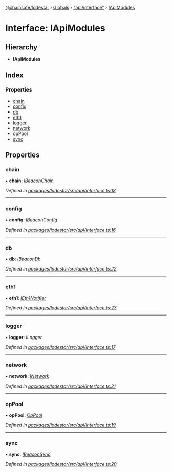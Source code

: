 [@chainsafe/lodestar](../README.md) › [Globals](../globals.md) › ["api/interface"](../modules/_api_interface_.md) › [IApiModules](_api_interface_.iapimodules.md)

# Interface: IApiModules

## Hierarchy

* **IApiModules**

## Index

### Properties

* [chain](_api_interface_.iapimodules.md#chain)
* [config](_api_interface_.iapimodules.md#config)
* [db](_api_interface_.iapimodules.md#db)
* [eth1](_api_interface_.iapimodules.md#eth1)
* [logger](_api_interface_.iapimodules.md#logger)
* [network](_api_interface_.iapimodules.md#network)
* [opPool](_api_interface_.iapimodules.md#oppool)
* [sync](_api_interface_.iapimodules.md#sync)

## Properties

###  chain

• **chain**: *[IBeaconChain](_chain_interface_.ibeaconchain.md)*

*Defined in [packages/lodestar/src/api/interface.ts:18](https://github.com/ChainSafe/lodestar/blob/393d800/packages/lodestar/src/api/interface.ts#L18)*

___

###  config

• **config**: *IBeaconConfig*

*Defined in [packages/lodestar/src/api/interface.ts:16](https://github.com/ChainSafe/lodestar/blob/393d800/packages/lodestar/src/api/interface.ts#L16)*

___

###  db

• **db**: *[IBeaconDb](_db_api_beacon_interface_.ibeacondb.md)*

*Defined in [packages/lodestar/src/api/interface.ts:22](https://github.com/ChainSafe/lodestar/blob/393d800/packages/lodestar/src/api/interface.ts#L22)*

___

###  eth1

• **eth1**: *[IEth1Notifier](_eth1_interface_.ieth1notifier.md)*

*Defined in [packages/lodestar/src/api/interface.ts:23](https://github.com/ChainSafe/lodestar/blob/393d800/packages/lodestar/src/api/interface.ts#L23)*

___

###  logger

• **logger**: *ILogger*

*Defined in [packages/lodestar/src/api/interface.ts:17](https://github.com/ChainSafe/lodestar/blob/393d800/packages/lodestar/src/api/interface.ts#L17)*

___

###  network

• **network**: *[INetwork](_network_interface_.inetwork.md)*

*Defined in [packages/lodestar/src/api/interface.ts:21](https://github.com/ChainSafe/lodestar/blob/393d800/packages/lodestar/src/api/interface.ts#L21)*

___

###  opPool

• **opPool**: *[OpPool](../classes/_oppool_oppool_.oppool.md)*

*Defined in [packages/lodestar/src/api/interface.ts:19](https://github.com/ChainSafe/lodestar/blob/393d800/packages/lodestar/src/api/interface.ts#L19)*

___

###  sync

• **sync**: *[IBeaconSync](_sync_interface_.ibeaconsync.md)*

*Defined in [packages/lodestar/src/api/interface.ts:20](https://github.com/ChainSafe/lodestar/blob/393d800/packages/lodestar/src/api/interface.ts#L20)*
